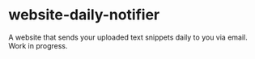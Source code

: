 # website-daily-notifier
A website that sends your uploaded text snippets daily to you via email.
Work in progress.
